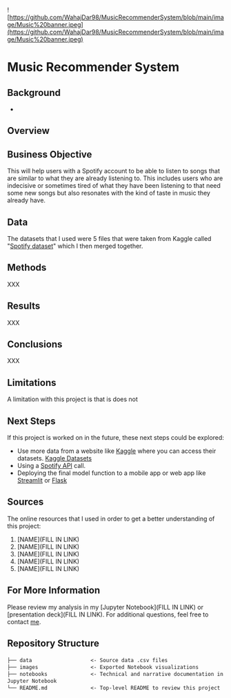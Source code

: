 ![https://github.com/WahajDar98/MusicRecommenderSystem/blob/main/image/Music%20banner.jpeg](https://github.com/WahajDar98/MusicRecommenderSystem/blob/main/image/Music%20banner.jpeg)

# Music Recommender System

## Background
- 

## Overview


## Business Objective 
This will help users with a Spotify account to be able to listen to songs that are similar to what they are already listening to. This includes users who are indecisive or sometimes tired of what they have been listening to that need some new songs but also resonates with the kind of taste in music they already have. 

## Data
The datasets that I used were 5 files that were taken from Kaggle called "[Spotify dataset](https://www.kaggle.com/vatsalmavani/spotify-dataset?select=data)" which I then merged together. 

## Methods
XXX


## Results
XXX


## Conclusions
XXX


## Limitations
A limitation with this project is that is does not 


## Next Steps
If this project is worked on in the future, these next steps could be explored:

- Use more data from a website like [Kaggle](https://www.kaggle.com/) where you can access their datasets. [Kaggle Datasets](https://www.kaggle.com/datasets) 
- Using a [Spotify API](https://developer.spotify.com/documentation/web-api/.) call.
- Deploying the final model function to a mobile app or web app like [Streamlit](https://docs.streamlit.io/) or [Flask](https://flask.palletsprojects.com/en/2.0.x/)



## Sources
The online resources that I used in order to get a better understanding of this project:
1. [NAME](FILL IN LINK) 
2. [NAME](FILL IN LINK)
3. [NAME](FILL IN LINK)
4. [NAME](FILL IN LINK)
5. [NAME](FILL IN LINK)



## For More Information
Please review my analysis in my [Jupyter Notebook](FILL IN LINK) or [presentation deck](FILL IN LINK).
For additional questions, feel free to contact [me](https://www.linkedin.com/in/wahaj-dar-/).


## Repository Structure
```
├── data                   <- Source data .csv files
├── images                 <- Exported Notebook visualizations
├── notebooks              <- Technical and narrative documentation in Jupyter Notebook
└── README.md              <- Top-level README to review this project
```
